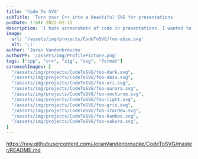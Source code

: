 ```yaml
---
title: 'Code To SVG'
subTitle: 'Turn your C++ into a beautiful SVG for presentations'
pubDate: !!str 2022-02-12
description: 'I hate screenshots of code in presentations. I wanted to learn Zig. This project fixes both, I wrote my first zig program, it takes in a C++ file and returns an svg whit correct colours.'
image:
  url: '/assets/img/projects/CodeToSVG/foo-abzu.svg'
  alt: ';('
author: 'Joran Vandenbroucke'
authorPP: '/assets/img/ProfilePicture.png'
tags: ["cpp", "c++", "zig", "svg", "format"]
carouselImages: [
  "/assets/img/projects/CodeToSVG/foo-dark.svg",
  "/assets/img/projects/CodeToSVG/foo-abzu.svg",
  "/assets/img/projects/CodeToSVG/foo-ori.svg",
  "/assets/img/projects/CodeToSVG/foo-aurora.svg",
  "/assets/img/projects/CodeToSVG/foo-nocturne.svg",
  "/assets/img/projects/CodeToSVG/foo-light.svg",
  "/assets/img/projects/CodeToSVG/foo-gris.svg",
  "/assets/img/projects/CodeToSVG/foo-stardew.svg",
  "/assets/img/projects/CodeToSVG/foo-bamboo.svg",
  "/assets/img/projects/CodeToSVG/foo-sakura.svg",
]
---
```

https://raw.githubusercontent.com/JoranVandenbroucke/CodeToSVG/master/README.md